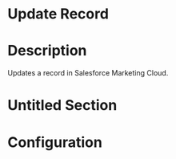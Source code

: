 ﻿# Update Record

# Description

Updates a record in Salesforce Marketing Cloud.

# Untitled Section

# Configuration
